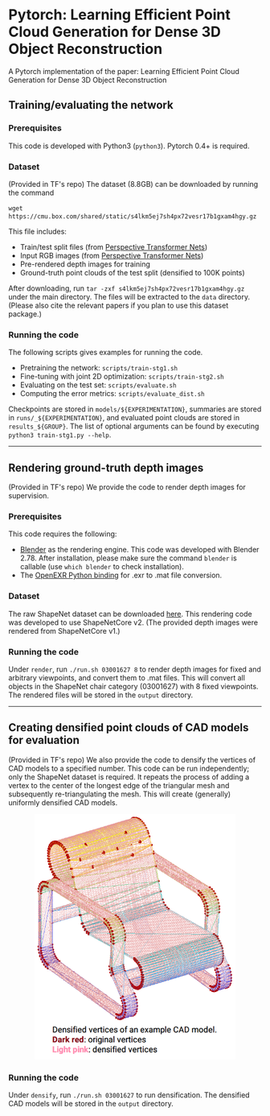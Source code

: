 # Pytorch: Learning Efficient Point Cloud Generation for Dense 3D Object Reconstruction
A Pytorch implementation of the paper: Learning Efficient Point Cloud Generation
for Dense 3D Object Reconstruction 

## Training/evaluating the network

### Prerequisites
This code is developed with Python3 (`python3`). Pytorch 0.4+ is required.

### Dataset
(Provided in TF's repo)
The dataset (8.8GB) can be downloaded by running the command
```
wget https://cmu.box.com/shared/static/s4lkm5ej7sh4px72vesr17b1gxam4hgy.gz
```
This file includes:
- Train/test split files (from [Perspective Transformer Nets](https://github.com/xcyan/nips16_PTN))
- Input RGB images (from [Perspective Transformer Nets](https://github.com/xcyan/nips16_PTN))
- Pre-rendered depth images for training
- Ground-truth point clouds of the test split (densified to 100K points)

After downloading, run `tar -zxf s4lkm5ej7sh4px72vesr17b1gxam4hgy.gz` under the main directory. The files will be extracted to the `data` directory.
(Please also cite the relevant papers if you plan to use this dataset package.)

### Running the code
The following scripts gives examples for running the code.
- Pretraining the network: `scripts/train-stg1.sh`
- Fine-tuning with joint 2D optimization: `scripts/train-stg2.sh`
- Evaluating on the test set: `scripts/evaluate.sh`
- Computing the error metrics: `scripts/evaluate_dist.sh`

Checkpoints are stored in `models/${EXPERIMENTATION}`, summaries are stored in `runs/_${EXPERIMENTATION}`, and evaluated point clouds are stored in `results_${GROUP}`.
The list of optional arguments can be found by executing `python3 train-stg1.py --help`.

--------------------------------------

## Rendering ground-truth depth images
(Provided in TF's repo)
We provide the code to render depth images for supervision.

### Prerequisites
This code requires the following:
- [Blender](https://www.blender.org/) as the rendering engine. This code was developed with Blender 2.78.
  After installation, please make sure the command `blender` is callable (use `which blender` to check installation).
- The [OpenEXR Python binding](http://www.excamera.com/sphinx/articles-openexr.html) for .exr to .mat file conversion.

### Dataset
The raw ShapeNet dataset can be downloaded [here](https://www.shapenet.org/).
This rendering code was developed to use ShapeNetCore v2. (The provided depth images were rendered from ShapeNetCore v1.)

### Running the code
Under `render`, run `./run.sh 03001627 8` to render depth images for fixed and arbitrary viewpoints, and convert them to .mat files. This will convert all objects in the ShapeNet chair category (03001627) with 8 fixed viewpoints.
The rendered files will be stored in the `output` directory.

--------------------------------------

## Creating densified point clouds of CAD models for evaluation
(Provided in TF's repo)
We also provide the code to densify the vertices of CAD models to a specified number. This code can be run independently; only the ShapeNet dataset is required.
It repeats the process of adding a vertex to the center of the longest edge of the triangular mesh and subsequently re-triangulating the mesh. This will create (generally) uniformly densified CAD models.
<p align="center"><img src="densify/example.png" width=400></p>

### Running the code
Under `densify`, run `./run.sh 03001627` to run densification. The densified CAD models will be stored in the `output` directory.
